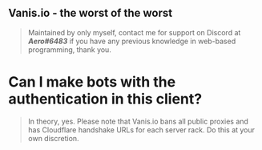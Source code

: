 ## Vanis.io - the worst of the worst
> Maintained by only myself, contact me for support on Discord at ***Aero#6483*** if you have any previous knowledge in web-based programming, thank you.

# Can I make bots with the authentication in this client?
> In theory, yes. Please note that Vanis.io bans all public proxies and has Cloudflare handshake URLs for each server rack. Do this at your own discretion.
